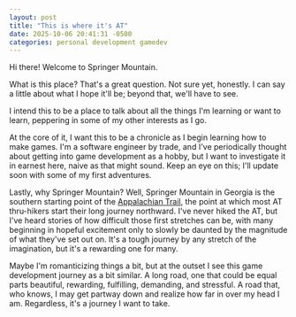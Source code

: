 ```yaml
---
layout: post
title: "This is where it's AT"
date: 2025-10-06 20:41:31 -0500
categories: personal development gamedev
---
```


Hi there! Welcome to Springer Mountain.

What is this place? That's a great question. Not sure yet, honestly. I can say a little about what I hope it'll be; beyond that, we'll have to see.

I intend this to be a place to talk about all the things I'm learning or want to learn, peppering in some of my other interests as I go.

At the core of it, I want this to be a chronicle as I begin learning how to make games. I'm a software engineer by trade, and I've periodically thought about getting into game development as a hobby, but I want to investigate it in earnest here, naive as that might sound. Keep an eye on this; I'll update soon with some of my first adventures.

Lastly, why Springer Mountain? Well, Springer Mountain in Georgia is the southern starting point of the [Appalachian Trail][appalachian-trail-wikipedia], the point at which most AT thru-hikers start their long journey northward. I've never hiked the AT, but I've heard stories of how difficult those first stretches can be, with many beginning in hopeful excitement only to slowly be daunted by the magnitude of what they've set out on. It's a tough journey by any stretch of the imagination, but it's a rewarding one for many.

Maybe I'm romanticizing things a bit, but at the outset I see this game development journey as a bit similar. A long road, one that could be equal parts beautiful, rewarding, fulfilling, demanding, and stressful. A road that, who knows, I may get partway down and realize how far in over my head I am. Regardless, it's a journey I want to take.

[appalachian-trail-wikipedia]: https://en.wikipedia.org/wiki/Appalachian_Trail
